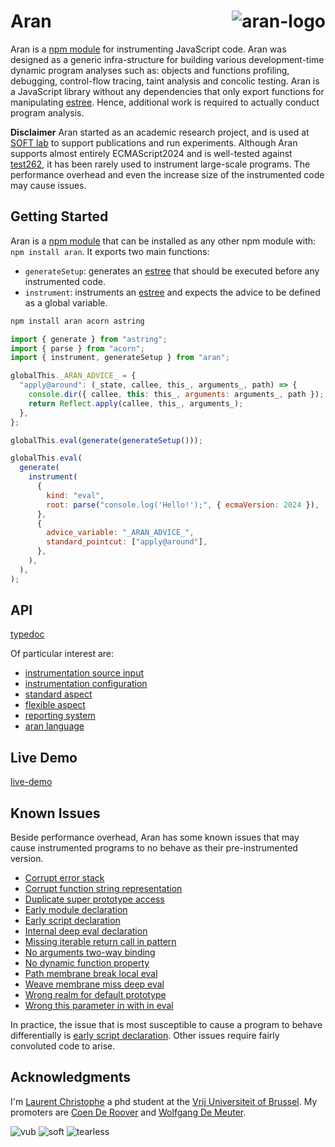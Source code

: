 # Aran <img src="img/aran.png" align="right" alt="aran-logo" title="Aran Linvail the shadow master"/>

Aran is a [npm module](https://www.npmjs.com/package/aran) for instrumenting
JavaScript code. Aran was designed as a generic infra-structure for building
various development-time dynamic program analyses such as: objects and functions
profiling, debugging, control-flow tracing, taint analysis and concolic testing.
Aran is a JavaScript library without any dependencies that only export functions
for manipulating [estree](https://github.com/estree/estree). Hence, additional
work is required to actually conduct program analysis.

**Disclaimer** Aran started as an academic research project, and is used at
[SOFT lab](http://soft.vub.ac.be/soft/) to support publications and run
experiments. Although Aran supports almost entirely ECMAScript2024 and is
well-tested against [test262](https://github.com/tc39/test262), it has been
rarely used to instrument large-scale programs. The performance overhead and
even the increase size of the instrumented code may cause issues.

## Getting Started

Aran is a [npm module](https://www.npmjs.com/package/aran) that can be installed
as any other npm module with: `npm install aran`. It exports two main functions:

- `generateSetup`: generates an [estree](https://github.com/estree/estree) that
  should be executed before any instrumented code.
- `instrument`: instruments an [estree](https://github.com/estree/estree) and
  expects the advice to be defined as a global variable.

```sh
npm install aran acorn astring
```

```js
import { generate } from "astring";
import { parse } from "acorn";
import { instrument, generateSetup } from "aran";

globalThis._ARAN_ADVICE_ = {
  "apply@around": (_state, callee, this_, arguments_, path) => {
    console.dir({ callee, this: this_, arguments: arguments_, path });
    return Reflect.apply(callee, this_, arguments_);
  },
};

globalThis.eval(generate(generateSetup()));

globalThis.eval(
  generate(
    instrument(
      {
        kind: "eval",
        root: parse("console.log('Hello!');", { ecmaVersion: 2024 }),
      },
      {
        advice_variable: "_ARAN_ADVICE_",
        standard_pointcut: ["apply@around"],
      },
    ),
  ),
);
```

## API

[typedoc](https://lachrist.github.io/aran/page/typedoc/modules/index.html)

Of particular interest are:

- [instrumentation source input](https://lachrist.github.io/aran/page/typedoc/types/source.PartialSource.html)
- [instrumentation configuration](https://lachrist.github.io/aran/page/typedoc/types/config.Config.html)
- [standard aspect](https://lachrist.github.io/aran/page/typedoc/types/weave_standard_aspect.AspectTyping.html)
- [flexible aspect](https://lachrist.github.io/aran/page/typedoc/types/weave_flexible_aspect.AspectTyping.html)
- [reporting system](https://lachrist.github.io/aran/page/typedoc/modules/report.html)
- [aran language](https://lachrist.github.io/aran/page/typedoc/modules/lang.html)

## Live Demo

[live-demo](https://lachrist.github.io/aran/page/demo/index.html)

## Known Issues

Beside performance overhead, Aran has some known issues that may cause
instrumented programs to no behave as their pre-instrumented version.

- [Corrupt error stack](./doc/issues/corrupt-error-stack.md)
- [Corrupt function string representation](./doc/issues/corrupt-function-string-representation.md)
- [Duplicate super prototype access](./doc/issues/duplicate-super-prototype-access.md)
- [Early module declaration](./doc/issues/early-module-declaration.md)
- [Early script declaration](./doc/issues/early-script-declaration.md)
- [Internal deep eval declaration](./doc/issues/internal-deep-eval-declaration.md)
- [Missing iterable return call in pattern](./doc/issues/missing-iterable-return-call-in-pattern.md)
- [No arguments two-way binding](./doc/issues/no-arguments-two-way-binding.md)
- [No dynamic function property](./doc/issues/no-dynamic-function-property.md)
- [Path membrane break local eval](./doc/issues/patch-membrane-break-local-eval.md)
- [Weave membrane miss deep eval](./doc/issues/weave-membrane-miss-deep-eval.md)
- [Wrong realm for default prototype](./doc/issues/wrong-realm-for-default-prototype.md)
- [Wrong this parameter in with in eval](./doc/issues/wrong-this-parameter-in-with-in-eval.md)

In practice, the issue that is most susceptible to cause a program to behave
differentially is
[early script declaration](./doc/issues/early-script-declaration.md). Other
issues require fairly convoluted code to arise.

## Acknowledgments

I'm [Laurent Christophe](http://soft.vub.ac.be/soft/members/lachrist) a phd
student at the [Vrij Universiteit of Brussel](https://www.vub.ac.be). My
promoters are [Coen De Roover](http://soft.vub.ac.be/soft/members/cderoove) and
[Wolfgang De Meuter](http://soft.vub.ac.be/soft/members/wdmeuter).

![vub](img/vub.png) ![soft](img/soft.png) ![tearless](img/tearless.png)
